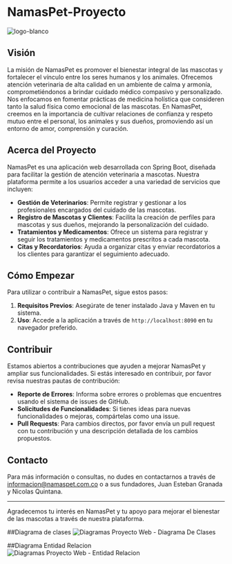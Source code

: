 # NamasPet-Proyecto
![logo-blanco](https://github.com/Juaness06/NamasPet-Proyect/assets/134427814/4180a9d4-9cdb-4944-a97c-24f07d1185c5)

## Visión
La misión de NamasPet es promover el bienestar integral de las mascotas y fortalecer el vínculo entre los seres humanos y los animales. Ofrecemos atención veterinaria de alta calidad en un ambiente de calma y armonía, comprometiéndonos a brindar cuidado médico compasivo y personalizado. Nos enfocamos en fomentar prácticas de medicina holística que consideren tanto la salud física como emocional de las mascotas. En NamasPet, creemos en la importancia de cultivar relaciones de confianza y respeto mutuo entre el personal, los animales y sus dueños, promoviendo así un entorno de amor, comprensión y curación.

## Acerca del Proyecto
NamasPet es una aplicación web desarrollada con Spring Boot, diseñada para facilitar la gestión de atención veterinaria a mascotas. Nuestra plataforma permite a los usuarios acceder a una variedad de servicios que incluyen:

- **Gestión de Veterinarios**: Permite registrar y gestionar a los profesionales encargados del cuidado de las mascotas.
- **Registro de Mascotas y Clientes**: Facilita la creación de perfiles para mascotas y sus dueños, mejorando la personalización del cuidado.
- **Tratamientos y Medicamentos**: Ofrece un sistema para registrar y seguir los tratamientos y medicamentos prescritos a cada mascota.
- **Citas y Recordatorios**: Ayuda a organizar citas y enviar recordatorios a los clientes para garantizar el seguimiento adecuado.

## Cómo Empezar
Para utilizar o contribuir a NamasPet, sigue estos pasos:

1. **Requisitos Previos**: Asegúrate de tener instalado Java y Maven en tu sistema.
2. **Uso**: Accede a la aplicación a través de `http://localhost:8090` en tu navegador preferido.

## Contribuir
Estamos abiertos a contribuciones que ayuden a mejorar NamasPet y ampliar sus funcionalidades. Si estás interesado en contribuir, por favor revisa nuestras pautas de contribución:

- **Reporte de Errores**: Informa sobre errores o problemas que encuentres usando el sistema de issues de GitHub.
- **Solicitudes de Funcionalidades**: Si tienes ideas para nuevas funcionalidades o mejoras, compártelas como una issue.
- **Pull Requests**: Para cambios directos, por favor envía un pull request con tu contribución y una descripción detallada de los cambios propuestos.

## Contacto
Para más información o consultas, no dudes en contactarnos a través de informacion@namaspet.com.co o a sus fundadores, Juan Esteban Granada y Nicolas Quintana.

---

Agradecemos tu interés en NamasPet y tu apoyo para mejorar el bienestar de las mascotas a través de nuestra plataforma.

##Diagrama de clases
![Diagramas Proyecto Web - Diagrama De Clases](https://github.com/Juaness06/NamasPet-Proyect/assets/134427814/f279d138-686e-4448-af67-6eab34c59ae1)


##Diagrama Entidad Relacion
![Diagramas Proyecto Web - Entidad Relacion](https://github.com/Juaness06/NamasPet-Proyect/assets/134427814/86a7b794-7e8d-4fd7-9774-410b3dc70823)




